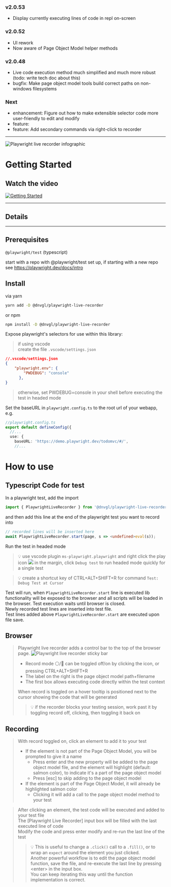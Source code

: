 ### v2.0.53
* Display currently executing lines of code in repl on-screen

### v2.0.52
* UI rework
* Now aware of Page Object Model helper methods

### v2.0.48
* Live code execution method much simplified and much more robust (todo: write tech doc about this)
* bugfix: Make page object model tools build correct paths on non-windows filesystems

### Next

* enhancement: Figure out how to make extensible selector code more user-friendly to edit and modify
* feature: 
* feature: Add secondary commands via right-click to recorder

----


![Playwright live recorder infographic](docs/playwright-live-recorder-infographic.png "Playwright live recorder infographic")


# Getting Started

## Watch the video


[![Getting Started](https://i.ytimg.com/vi/73SnYrsrrTo/maxresdefault.jpg)](https://youtu.be/73SnYrsrrTo)


-----
## Details
-----

## Prerequisites

`@playwright/test` (typescript)

start with a repo with @playwright/test set up, if starting with a new repo see https://playwright.dev/docs/intro  

## Install

via yarn
``` bash
yarn add -D @dnvgl/playwright-live-recorder
```
or npm
``` bash
npm install -D @dnvgl/playwright-live-recorder
```

Expose playwright's selectors for use within this library:
> if using vscode  
> create the file `.vscode/settings.json`
``` json
//.vscode/settings.json
{
    "playwright.env": {
        "PWDEBUG": "console"
      },
}
```
> otherwise, set PWDEBUG=console in your shell before executing the test in headed mode

Set the baseURL in `playwright.config.ts` to the root url of your webapp, e.g.
``` ts
//playwright.config.ts
export default defineConfig({
  //...
  use: {
    baseURL: 'https://demo.playwright.dev/todomvc/#/',
    //...
```

# How to use
## Typescript Code for test

In a playwright test, add the import
``` ts
import { PlaywrightLiveRecorder } from '@dnvgl/playwright-live-recorder';
```

and then add this line at the end of the playwright test you want to record into
``` ts
// recorded lines will be inserted here
await PlaywrightLiveRecorder.start(page, s => <undefined>eval(s));
```

Run the test in headed mode

> 💡 use vscode plugin `ms-playwright.playwright` and right click the play icon ![](docs/playwright-test-play-button.png) in the margin, click `Debug test` to run headed mode quickly for a single test

> 💡 create a shortcut key of CTRL+ALT+SHIFT+R for command `Test: Debug Test at Cursor`


Test will run, when `PlaywrightLiveRecorder.start` line is executed lib functionality will be exposed to the browser and all scripts will be loaded in the browser. Test execution waits until browser is closed.  
Newly recorded test lines are inserted into test file.  
Test lines added above `PlaywrightLiveRecorder.start` are executed upon file save.

## Browser

> Playwright live recorder adds a control bar to the top of the browser page.
> ![Playwright live recorder sticky bar](docs/control-bar.png "Playwright live recorder sticky bar")  
> * Record mode ⚪/🔴 can be toggled off/on by clicking the icon, or pressing CTRL+ALT+SHIFT+R  
> * The label on the right is the page object model path+filename  
> * The first box allows executing code directly within the test context  
>
> When record is toggled on a hover tooltip is positioned next to the cursor showing the code that will be generated 
>> 💡 if the recorder blocks your testing session, work past it by toggling record off, clicking, then toggling it back on

## **Recording**
> With record toggled on, click an element to add it to your test
> * If the element is not part of the Page Object Model, you will be prompted to give it a name
>   * Press enter and the new property will be added to the page object model file, and the element will highlight (default: salmon color), to indicate it's a part of the page object model
>   * Press [esc] to skip adding to the page object model
> * If the element is part of the Page Object Model, it will already be highlighted salmon color
>   * Clicking it will add a call to the page object model method to your test

> After clicking an element, the test code will be executed and added to your test file  
> The [Playwright Live Recorder] input box will be filled with the last executed line of code  
> Modify the code and press enter modify and re-run the last line of the test
>> 💡 This is useful to change a `.click()` call to a `.fill()`, or to wrap an `expect` around the element you just clicked.  
>> Another powerful workflow is to edit the page object model function, save the file, and re-execute the last line by pressing &lt;enter&gt; in the input box.  
>> You can keep iterating this way until the function implementation is correct.
</details>
